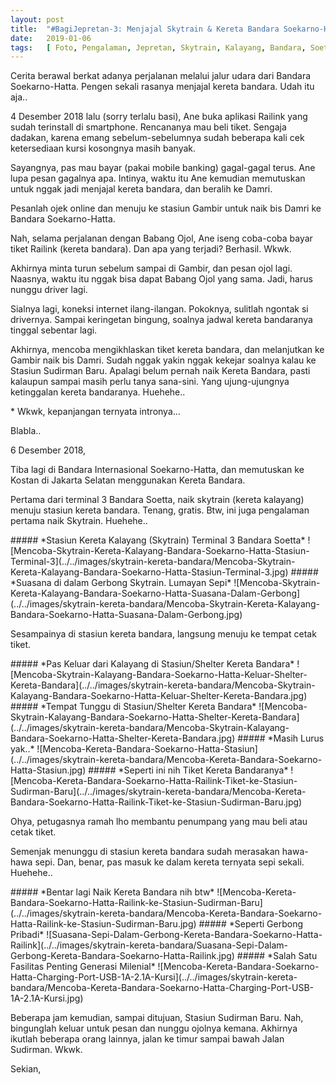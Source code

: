 ```yaml
---
layout: post
title:  "#BagiJepretan-3: Menjajal Skytrain & Kereta Bandara Soekarno-Hatta"
date:   2019-01-06
tags:   [ Foto, Pengalaman, Jepretan, Skytrain, Kalayang, Bandara, Soetta ]
---
```


<p class="intro"><span class="dropcap">C</span>erita berawal berkat adanya perjalanan melalui jalur udara dari Bandara Soekarno-Hatta. Pengen sekali rasanya menjajal kereta bandara. Udah itu aja..
</p>
<p>
4 Desember 2018 lalu (sorry terlalu basi), Ane buka aplikasi Railink yang sudah terinstall di smartphone. Rencananya mau beli tiket. Sengaja dadakan, karena emang sebelum-sebelumnya sudah beberapa kali cek ketersediaan kursi kosongnya masih banyak.
</p>
<p>
Sayangnya, pas mau bayar (pakai mobile banking) gagal-gagal terus. Ane lupa pesan gagalnya apa. Intinya, waktu itu Ane kemudian memutuskan untuk nggak jadi menjajal kereta bandara, dan beralih ke Damri.
</p>
<p>
Pesanlah ojek online dan menuju ke stasiun Gambir untuk naik bis Damri ke Bandara Soekarno-Hatta.
</p>
<p>
Nah, selama perjalanan dengan Babang Ojol, Ane iseng coba-coba bayar tiket Railink (kereta bandara). Dan apa yang terjadi? Berhasil. Wkwk.
</p>
<p>
Akhirnya minta turun sebelum sampai di Gambir, dan pesan ojol lagi. Naasnya, waktu itu nggak bisa dapat Babang Ojol yang sama. Jadi, harus nunggu driver lagi.
</p>
<p>
Sialnya lagi, koneksi internet ilang-ilangan. Pokoknya, sulitlah ngontak si drivernya. Sampai keringetan bingung, soalnya jadwal kereta bandaranya tinggal sebentar lagi.
</p>
<p>
Akhirnya, mencoba mengikhlaskan tiket kereta bandara, dan melanjutkan ke Gambir naik bis Damri. Sudah nggak yakin nggak kekejar soalnya kalau ke Stasiun Sudirman Baru. Apalagi belum pernah naik Kereta Bandara, pasti kalaupun sampai masih perlu tanya sana-sini. Yang ujung-ujungnya ketinggalan kereta bandaranya. Huehehe..
</p>
<p>
* Wkwk, kepanjangan ternyata intronya…
</p>
<p>
Blabla..
</p>
<p>
6 Desember 2018,
</p>
<p>
Tiba lagi di Bandara Internasional Soekarno-Hatta, dan memutuskan ke Kostan di Jakarta Selatan menggunakan Kereta Bandara.
</p>
<p>
Pertama dari terminal 3 Bandara Soetta, naik skytrain (kereta kalayang) menuju stasiun kereta bandara. Tenang, gratis. Btw, ini juga pengalaman pertama naik Skytrain. Huehehe..
</p>
##### *Stasiun Kereta Kalayang (Skytrain) Terminal 3 Bandara Soetta*
![Mencoba-Skytrain-Kereta-Kalayang-Bandara-Soekarno-Hatta-Stasiun-Terminal-3](../../images/skytrain-kereta-bandara/Mencoba-Skytrain-Kereta-Kalayang-Bandara-Soekarno-Hatta-Stasiun-Terminal-3.jpg)
##### *Suasana di dalam Gerbong Skytrain. Lumayan Sepi*
![Mencoba-Skytrain-Kereta-Kalayang-Bandara-Soekarno-Hatta-Suasana-Dalam-Gerbong](../../images/skytrain-kereta-bandara/Mencoba-Skytrain-Kereta-Kalayang-Bandara-Soekarno-Hatta-Suasana-Dalam-Gerbong.jpg)

<p>
Sesampainya di stasiun kereta bandara, langsung menuju ke tempat cetak tiket.
</p>
##### *Pas Keluar dari Kalayang di Stasiun/Shelter Kereta Bandara*
![Mencoba-Skytrain-Kalayang-Bandara-Soekarno-Hatta-Keluar-Shelter-Kereta-Bandara](../../images/skytrain-kereta-bandara/Mencoba-Skytrain-Kalayang-Bandara-Soekarno-Hatta-Keluar-Shelter-Kereta-Bandara.jpg)
##### *Tempat Tunggu di Stasiun/Shelter Kereta Bandara*
![Mencoba-Skytrain-Kalayang-Bandara-Soekarno-Hatta-Shelter-Kereta-Bandara](../../images/skytrain-kereta-bandara/Mencoba-Skytrain-Kalayang-Bandara-Soekarno-Hatta-Shelter-Kereta-Bandara.jpg)
##### *Masih Lurus yak..*
![Mencoba-Kereta-Bandara-Soekarno-Hatta-Stasiun](../../images/skytrain-kereta-bandara/Mencoba-Kereta-Bandara-Soekarno-Hatta-Stasiun.jpg)
##### *Seperti ini nih Tiket Kereta Bandaranya*
![Mencoba-Kereta-Bandara-Soekarno-Hatta-Railink-Tiket-ke-Stasiun-Sudirman-Baru](../../images/skytrain-kereta-bandara/Mencoba-Kereta-Bandara-Soekarno-Hatta-Railink-Tiket-ke-Stasiun-Sudirman-Baru.jpg)
<p>
Ohya, petugasnya ramah lho membantu penumpang yang mau beli atau cetak tiket.
</p>
<p>
Semenjak menunggu di stasiun kereta bandara sudah merasakan hawa-hawa sepi. Dan, benar, pas masuk ke dalam kereta ternyata sepi sekali. Huehehe..
</p>
##### *Bentar lagi Naik Kereta Bandara nih btw*
![Mencoba-Kereta-Bandara-Soekarno-Hatta-Railink-ke-Stasiun-Sudirman-Baru](../../images/skytrain-kereta-bandara/Mencoba-Kereta-Bandara-Soekarno-Hatta-Railink-ke-Stasiun-Sudirman-Baru.jpg)
##### *Seperti Gerbong Pribadi*
![Suasana-Sepi-Dalam-Gerbong-Kereta-Bandara-Soekarno-Hatta-Railink](../../images/skytrain-kereta-bandara/Suasana-Sepi-Dalam-Gerbong-Kereta-Bandara-Soekarno-Hatta-Railink.jpg)
##### *Salah Satu Fasilitas Penting Generasi Milenial*
![Mencoba-Kereta-Bandara-Soekarno-Hatta-Charging-Port-USB-1A-2.1A-Kursi](../../images/skytrain-kereta-bandara/Mencoba-Kereta-Bandara-Soekarno-Hatta-Charging-Port-USB-1A-2.1A-Kursi.jpg)
<p>
Beberapa jam kemudian, sampai ditujuan, Stasiun Sudirman Baru. Nah, bingunglah keluar untuk pesan dan nunggu ojolnya kemana. Akhirnya ikutlah beberapa orang lainnya, jalan ke timur sampai bawah Jalan Sudirman. Wkwk.
</p>
<p>
Sekian,
</p>

